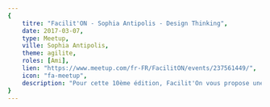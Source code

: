 ```yaml
---
{
	titre: "Facilit'ON - Sophia Antipolis - Design Thinking",
	date: 2017-03-07,
	type: Meetup,
	ville: Sophia Antipolis,
	theme: agilite,
	roles: [Ami],
	lien: "https://www.meetup.com/fr-FR/FacilitON/events/237561449/",
	icon: "fa-meetup",
	description: "Pour cette 10ème édition, Facilit'On vous propose une découverte du Design Thinking dans un format inspiré par le "Crash Course" de l'institut du design de l'université Stanford ! "
}
---
```

